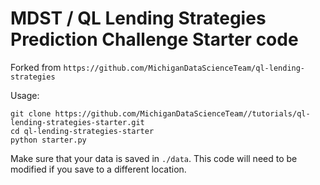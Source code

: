 # MDST / QL Lending Strategies Prediction Challenge Starter code

Forked from `https://github.com/MichiganDataScienceTeam/ql-lending-strategies`

Usage:

```
git clone https://github.com/MichiganDataScienceTeam//tutorials/ql-lending-strategies-starter.git
cd ql-lending-strategies-starter
python starter.py
```

Make sure that your data is saved in `./data`. This code will need
to be modified if you save to a different location.
